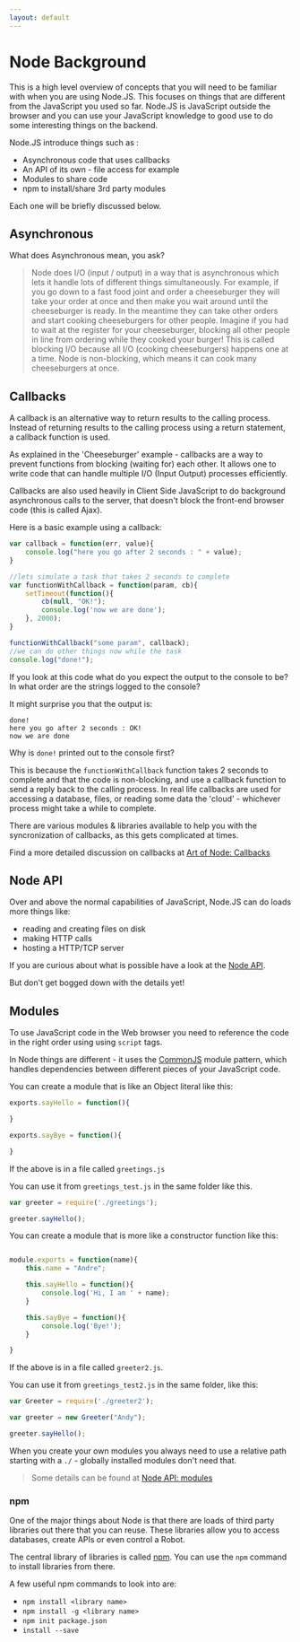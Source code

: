 ```yaml
---
layout: default
---
```


# Node Background

This is a high level overview of concepts that you will need to be familiar with when you are using Node.JS. This focuses on things that are different from the JavaScript you used so far. Node.JS is JavaScript outside the browser and you can use your JavaScript knowledge to good use to do some interesting things on the backend.

Node.JS introduce things such as :

* Asynchronous code that uses callbacks
* An API of its own - file access for example
* Modules to share code
* npm to install/share 3rd party modules

Each one will be briefly discussed below.

## Asynchronous

What does Asynchronous mean, you ask?

>  Node does I/O (input / output) in a way that is asynchronous which lets it handle lots of different things simultaneously. For example, if you go down to a fast food joint and order a cheeseburger they will take your order at once and then make you wait around until the cheeseburger is ready. In the meantime they can take other orders and start cooking cheeseburgers for other people. Imagine if you had to wait at the register for your cheeseburger, blocking all other people in line from ordering while they cooked your burger! This is called blocking I/O because all I/O (cooking cheeseburgers) happens one at a time. Node is non-blocking, which means it can cook many cheeseburgers at once.

## Callbacks

 A callback is an alternative way to return results to the calling process. Instead of returning results to the calling process using a return statement, a callback function is used.

As explained in the 'Cheeseburger' example - callbacks are a way to prevent functions from blocking (waiting for) each other. It allows one to write code that can handle multiple I/O (Input Output) processes efficiently.

Callbacks are also used heavily in Client Side JavaScript to do background asynchronous calls to the server, that doesn't block the front-end browser code (this is called Ajax).

Here is a basic example using a callback:

```javascript
var callback = function(err, value){
	console.log("here you go after 2 seconds : " + value);
}

//lets simulate a task that takes 2 seconds to complete
var functionWithCallback = function(param, cb){
	setTimeout(function(){
		cb(null, "OK!");
		console.log('now we are done');
	}, 2000);
}

functionWithCallback("some param", callback);
//we can do other things now while the task
console.log("done!");
```

If you look at this code what do you expect the output to the console to be?
In what order are the strings logged to the console?

It might surprise you that the output is:

```
done!
here you go after 2 seconds : OK!
now we are done
```

Why is `done!` printed out to the console first?

This is because the `functionWithCallback` function takes 2 seconds to complete and that the code is non-blocking, and use a callback function to send a reply back to the calling process. In real life callbacks are used for accessing a database, files, or reading some data the 'cloud' - whichever process might take a while to complete.

There are various modules & libraries available to help you with the syncronization of callbacks, as this gets complicated at times.

Find a more detailed discussion on callbacks at [Art of Node: Callbacks](https://github.com/maxogden/art-of-node#callbacks)

## Node API

Over and above the normal capabilities of JavaScript, Node.JS can do loads more things like:

* reading and creating files on disk
* making HTTP calls
* hosting a HTTP/TCP server

If you are curious about what is possible have a look at the [Node API](http://nodejs.org/api/).

But don't get bogged down with the details yet!

## Modules

To use JavaScript code in the Web browser you need to reference the code in the right order using using `script` tags.

In Node things are different - it uses the [CommonJS](http://www.commonjs.org/) module pattern, which handles dependencies between different pieces of your JavaScript code.

You can create a module that is like an Object literal like this:

```javascript
exports.sayHello = function(){

}

exports.sayBye = function(){

}
```

If the above is in a file called `greetings.js`

You can use it from `greetings_test.js` in the same folder like this.

```javascript
var greeter = require('./greetings');

greeter.sayHello();
```

You can create a module that is more like a constructor function like this:

```javascript

module.exports = function(name){
	this.name = "Andre";

	this.sayHello = function(){
		console.log('Hi, I am ' + name);
	}

	this.sayBye = function(){
		console.log('Bye!');
	}

}
```

If the above is in a file called `greeter2.js`.

You can use it from `greetings_test2.js` in the same folder, like this:

```javascript
var Greeter = require('./greeter2');

var greeter = new Greeter("Andy");

greeter.sayHello();

```

When you create your own modules you always need to use a relative path starting with a `./` - globally installed modules don't need that.

> Some details can be found at [Node API: modules](http://nodejs.org/api/modules.html)

### npm

One of the major things about Node is that there are loads of third party libraries out there that you can reuse. These libraries allow you to access databases, create APIs or even control a Robot.

The central library of libraries is called [npm](http://npmjs.org). You can use the `npm` command to install libraries from there.

A few useful npm commands to look into are:

  * `npm install <library name>`
  * `npm install -g <library name>`
  * `npm init package.json`
  * `install --save`
